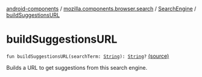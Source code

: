 [android-components](../../index.md) / [mozilla.components.browser.search](../index.md) / [SearchEngine](index.md) / [buildSuggestionsURL](./build-suggestions-u-r-l.md)

# buildSuggestionsURL

`fun buildSuggestionsURL(searchTerm: `[`String`](https://kotlinlang.org/api/latest/jvm/stdlib/kotlin/-string/index.html)`): `[`String`](https://kotlinlang.org/api/latest/jvm/stdlib/kotlin/-string/index.html)`?` [(source)](https://github.com/mozilla-mobile/android-components/blob/master/components/browser/search/src/main/java/mozilla/components/browser/search/SearchEngine.kt#L43)

Builds a URL to get suggestions from this search engine.

